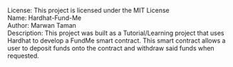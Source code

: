 License: This project is licensed under the MIT License
<br/>
Name: Hardhat-Fund-Me 
<br/>
Author: Marwan Taman
<br/>
Description:
This project was built as a Tutorial/Learning project that uses Hardhat to develop a FundMe smart contract. This smart contract allows a user to deposit funds onto the contract and withdraw said funds when requested.
<br/>



